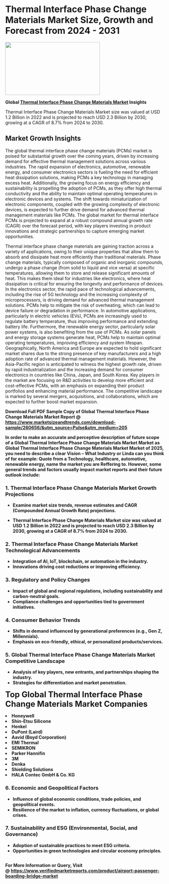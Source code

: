 <H1>Thermal Interface Phase Change Materials Market Size, Growth and Forecast from 2024 - 2031</H1><img class="aligncenter size-medium wp-image-584254" src="https://thirdeyenews.in/wp-content/uploads/2024/09/Global-Market-Research-300x168.jpeg" alt="" width="300" height="168" /><p><strong>Global&nbsp;<a href="https://www.marketsizeandtrends.com/download-sample/260656/&amp;utm_source=Pulse&amp;utm_medium=205">Thermal Interface Phase Change Materials Market</a> Insights</strong></p><p>Thermal Interface Phase Change Materials Market size was valued at USD 1.2 Billion in 2022 and is projected to reach USD 2.3 Billion by 2030, growing at a CAGR of 8.7% from 2024 to 2030.</p><p><h2>Market Growth Insights</h2> <p>The global thermal interface phase change materials (PCMs) market is poised for substantial growth over the coming years, driven by increasing demand for effective thermal management solutions across various industries. The rapid expansion of electronics, automotive, renewable energy, and consumer electronics sectors is fueling the need for efficient heat dissipation solutions, making PCMs a key technology in managing excess heat. Additionally, the growing focus on energy efficiency and sustainability is propelling the adoption of PCMs, as they offer high thermal conductivity and the ability to maintain optimal operating temperatures in electronic devices and systems. The shift towards miniaturization of electronic components, coupled with the growing complexity of electronic devices, is expected to further drive demand for advanced thermal management materials like PCMs. The global market for thermal interface PCMs is projected to expand at a robust compound annual growth rate (CAGR) over the forecast period, with key players investing in product innovations and strategic partnerships to capture emerging market opportunities.</p> <p><strong></strong></p> <p>Thermal interface phase change materials are gaining traction across a variety of applications, owing to their unique properties that allow them to absorb and dissipate heat more efficiently than traditional materials. Phase change materials, typically composed of organic and inorganic compounds, undergo a phase change (from solid to liquid and vice versa) at specific temperatures, allowing them to store and release significant amounts of heat. This makes them ideal for industries like electronics, where heat dissipation is critical for ensuring the longevity and performance of devices. In the electronics sector, the rapid pace of technological advancements, including the rise of 5G technology and the increasing complexity of microprocessors, is driving demand for advanced thermal management solutions. PCMs help to mitigate the risk of overheating, which can lead to device failure or degradation in performance. In automotive applications, particularly in electric vehicles (EVs), PCMs are increasingly used to regulate battery temperature, thus improving performance and extending battery life. Furthermore, the renewable energy sector, particularly solar power systems, is also benefiting from the use of PCMs. As solar panels and energy storage systems generate heat, PCMs help to maintain optimal operating temperatures, improving efficiency and system lifespan. Geographically, North America and Europe are expected to hold significant market shares due to the strong presence of key manufacturers and a high adoption rate of advanced thermal management materials. However, the Asia-Pacific region is anticipated to witness the highest growth rate, driven by rapid industrialization and the increasing demand for consumer electronics in countries like China, Japan, and South Korea. Key players in the market are focusing on R&D activities to develop more efficient and cost-effective PCMs, with an emphasis on expanding their product portfolios and enhancing material performance. The competitive landscape is marked by several mergers, acquisitions, and collaborations, which are expected to further boost market expansion.</p> <p><strong></p><p><span class=""><strong>Download Full PDF Sample Copy of Global Thermal Interface Phase Change Materials Market Report</strong> @ <a href="https://www.marketsizeandtrends.com/download-sample/260656/&amp;utm_source=Pulse&amp;utm_medium=205" target="_blank">https://www.marketsizeandtrends.com/download-sample/260656/&amp;utm_source=Pulse&amp;utm_medium=205</a></span></p><p>In order to make an accurate and perceptive description of future scope of a Global&nbsp;Thermal Interface Phase Change Materials Market Market as Global&nbsp;Thermal Interface Phase Change Materials Market Market of 2025, you need to describe a clear Vision &ndash; What Industry or Linda can you think of for example: Quote from a Technology, healthcare, automotive, renewable energy, name the market you are Reffering to. However, some general trends and factors usually impact market reports and their future outlook include:</p><h3>1.&nbsp;<strong>Thermal Interface Phase Change Materials Market Growth Projections</strong></h3><ul><li>Examine market size trends, revenue estimates and CAGR (Compounded Annual Growth Rate) projections.</li><li><p>Thermal Interface Phase Change Materials Market size was valued at USD 1.2 Billion in 2022 and is projected to reach USD 2.3 Billion by 2030, growing at a CAGR of 8.7% from 2024 to 2030.</p></li></ul><h3>2.&nbsp;<strong>Thermal Interface Phase Change Materials Market Technological Advancements</strong></h3><ul><li>Integration of AI, IoT, blockchain, or automation in the industry.</li><li>Innovations driving cost reductions or improving efficiency.</li></ul><h3>3.&nbsp;<strong>Regulatory and Policy Changes</strong></h3><ul><li>Impact of global and regional regulations, including sustainability and carbon-neutral goals.</li><li>Compliance challenges and opportunities tied to government initiatives.</li></ul><h3>4.&nbsp;<strong>Consumer Behavior Trends</strong></h3><ul><li>Shifts in demand influenced by generational preferences (e.g., Gen Z, Millennials).</li><li>Emphasis on eco-friendly, ethical, or personalized products/services.</li></ul><h3>5.&nbsp;<strong>Global Thermal Interface Phase Change Materials Market Competitive Landscape</strong></h3><ul><li>Analysis of key players, new entrants, and partnerships shaping the industry.</li><li>Strategies for differentiation and market penetration.</li></ul><p data-pm-slice="1 1 []"><span style="color: inherit; font-family: inherit; font-size: 25px;">Top Global Thermal Interface Phase Change Materials Market Companies</span></p><div class="" data-test-id=""><p><li>Honeywell</li><li> Shin-Etsu Silicone</li><li> Henkel</li><li> DuPont (Laird)</li><li> Aavid (Boyd Corporation)</li><li> EMI Thermal</li><li> SEMIKRON</li><li> Parker Hannifin</li><li> 3M</li><li> Denka</li><li> Shielding Solutions</li><li> HALA Contec GmbH & Co. KG</li></p></div><h3>6.&nbsp;<strong>Economic and Geopolitical Factors</strong></h3><ul><li>Influence of global economic conditions, trade policies, and geopolitical events.</li><li>Resilience of the market to inflation, currency fluctuations, or global crises.</li></ul><h3>7.&nbsp;<strong>Sustainability and ESG (Environmental, Social, and Governance)</strong></h3><ul><li>Adoption of sustainable practices to meet ESG criteria.</li><li>Opportunities in green technologies and circular economy principles.</li></ul><h2><strong style="font-size: 14px;">For More Information or Query, Visit @&nbsp;</strong><a style="background-color: #ffffff; font-size: 14px;" href="https://www.marketsizeandtrends.com/report/thermal-interface-phase-change-materials-market/" target="_blank">https://www.verifiedmarketreports.com/product/airport-passenger-boarding-bridge-market</a></h2>
